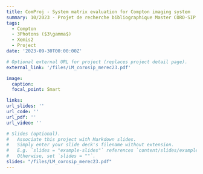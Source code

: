```yaml
---
title: ComProj - System matrix evaluation for Compton imaging system
summary: 10/2023 - Projet de recherche bibliographique Master CORO-SIP
tags:
  - Compton
  - 3Photons ($3\gamma$)
  - Xemis2
  - Project
date: '2023-09-30T00:00:00Z'

# Optional external URL for project (replaces project detail page).
external_link: '/files/LM_corosip_merec23.pdf'

image:
  caption:
  focal_point: Smart

links:
url_slides: ''
url_code: ''
url_pdf: ''
url_video: ''

# Slides (optional).
#   Associate this project with Markdown slides.
#   Simply enter your slide deck's filename without extension.
#   E.g. `slides = "example-slides"` references `content/slides/example-slides.md`.
#   Otherwise, set `slides = ""`.
slides: "/files/LM_corosip_merec23.pdf"
---
```



